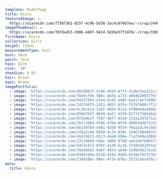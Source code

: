 ```yaml
---
template: ModelPage
title: Keira
featuredImage: >-
  https://ucarecdn.com/f7507361-825f-4c96-bd30-3ac4c079d7ee/-/crop/2449x1129/0,0/-/preview/
imageThumbnail: >-
  https://ucarecdn.com/787da453-3086-44bf-942d-5d2be57f2476/-/crop/3369x5075/0,0/-/preview/
firstName: Keira
collection: Girls
height: 119cm
measurementType: bust
bust: 60cm
waist: 54cm
hips: 62cm
size: '10'
shoeSize: 4 US
hair: Brown
eyes: Brown
imagePortfolio:
  - image: 'https://ucarecdn.com/665d9837-9c46-4434-8ff5-31dbc5ee221c/'
  - image: 'https://ucarecdn.com/f8e9cf9b-50bc-4b7b-a715-406462963778/'
  - image: 'https://ucarecdn.com/94337893-e5e4-4cd2-ad8f-6ae17aef3096/'
  - image: 'https://ucarecdn.com/1d27d975-2d23-405f-83fa-f57d7680cff2/'
  - image: 'https://ucarecdn.com/4c3bcb1e-126f-405d-813a-5f904e9aa660/'
  - image: 'https://ucarecdn.com/d5bb76d7-8649-4a17-9259-827747382eb4/'
  - image: 'https://ucarecdn.com/972e0e3f-7597-46f7-833d-215a1297b712/'
  - image: 'https://ucarecdn.com/7b7c3d6d-9fdb-4704-85f8-d68b3bd071c6/'
  - image: 'https://ucarecdn.com/de2597b4-e981-4d38-9574-f0aa1dc94c0d/'
  - image: 'https://ucarecdn.com/1d5a2c0b-0630-4c7e-838c-2446748d493f/'
  - image: 'https://ucarecdn.com/ebdcb815-01c3-4ee0-b96e-f1a7eb9a1db9/'
  - image: 'https://ucarecdn.com/231240b9-5ddc-4869-970d-aeb1defb8657/'
  - image: 'https://ucarecdn.com/44fdc8f2-8f0f-41d9-bc26-37204342df43/'
  - image: 'https://ucarecdn.com/39edd561-6abf-4833-ab49-2196e9617ec6/'
  - image: 'https://ucarecdn.com/030dc0da-8338-4242-9dd4-0250e702f238/'
  - image: 'https://ucarecdn.com/136910bc-98ec-4f2b-b7bc-25751abcd7bc/'
meta:
  title: Keira
---
```


